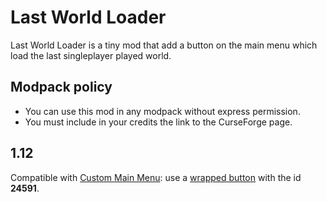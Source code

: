 # Last World Loader
Last World Loader is a tiny mod that add a button on the main menu which load the last singleplayer played world.
## Modpack policy
* You can use this mod in any modpack without express permission.
* You must include in your credits the link to the CurseForge page.
## 1.12
Compatible with [Custom Main Menu](https://www.curseforge.com/minecraft/mc-mods/custom-main-menu): use a [wrapped button](https://github.com/lumien231/Custom-Main-Menu/wiki/Wrapped-buttons) with the id __24591__.